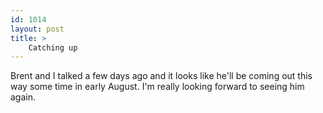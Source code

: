 ```yaml
---
id: 1014
layout: post
title: >
    Catching up
---
```


Brent and I talked a few days ago and it looks like he'll be coming out this way some time in early August. I'm really looking forward to seeing him again.
